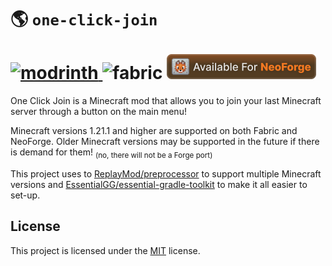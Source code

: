 <h1>
🌎 <code>one-click-join</code>
<p></p>
<div>
    <a href="https://modrinth.com/mod/one-click-join">
        <img alt="modrinth" height="40" src="https://cdn.jsdelivr.net/npm/@intergrav/devins-badges@3/assets/compact/available/modrinth_vector.svg">
    </a>
    <img alt="fabric" height="40" src="https://cdn.jsdelivr.net/npm/@intergrav/devins-badges@3/assets/compact/supported/fabric_vector.svg">
    <img alt="fabric" height="40" src="https://raw.githubusercontent.com/Hyperbole-Devs/vectors/8494ec1ac495cfb481dc7e458356325510933eb0/assets/compact/supported/neoforge_vector.svg">
</div>
</h1>


One Click Join is a Minecraft mod that allows you to join your last Minecraft server through a button on the main menu!

Minecraft versions 1.21.1 and higher are supported on both Fabric and NeoForge. Older Minecraft versions may be
supported in the future if there is demand for them! <sub>(no, there will not be a Forge
port)</sb>

This project uses
to [ReplayMod/preprocessor](https://github.com/ReplayMod/preprocessor/) to support multiple Minecraft versions
and [EssentialGG/essential-gradle-toolkit](https://github.com/essentialgg/essential-gradle-toolkit) to make it all
easier to set-up.

## License

This project is licensed under the [MIT](./LICENSE) license.
